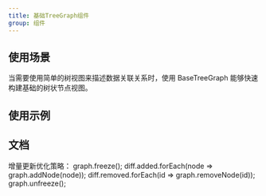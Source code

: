 ```yaml
---
title: 基础TreeGraph组件
group: 组件
---
```



## 使用场景

当需要使用简单的树视图来描述数据关联关系时，使用 BaseTreeGraph 能够快速构建基础的树状节点视图。

## 使用示例

<code src="./demos/basic/index.tsx"></code>

## 文档

<API id="BaseTreeGraph"></API>


增量更新优化策略：
graph.freeze();
diff.added.forEach(node => graph.addNode(node));
diff.removed.forEach(id => graph.removeNode(id));
graph.unfreeze();
